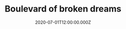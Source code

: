 ---
title: Boulevard of broken dreams
status: Published
date: 2020-07-01T12:00:00.000Z
text: |-
  I walk a lonely road\
  The only one that I have ever known\
  Don't know where it goes\
  But it's home to me and I walk alone

  I walk this empty street\
  On the Boulevard of Broken Dreams\
  Where the city sleeps\
  and I'm the only one and\
  I walk alone\
  I walk alone\
  I walk alone\
  I walk alone\
  I walk a...

  R:\
  My shadow's only one\
  that walks beside me\
  My shallow heart's the only thing that's beating\
  Sometimes I wish someone out there will find me\
  'til then I walk alone\
  Ah-ah, Ah-ah, Ah-ah,\
  Aaah-ah, Ah-ah, Ah-ah, Ah-ah

  I'm walking down the line\
  That divides me somewhere in my mind\
  On the border line\
  Of the edge and where I walk alone

  Read between the lines\
  What's fucked up and everything's alright\
  Check my vital signs\
  To know I'm still alive and I walk alone\
  I walk alone\
  I walk alone\
  I walk alone\
  I walk a...

  R

  Ah-ah, Ah-ah, Ah-ah, Aaah-ah,\
  Ah-ah, Ah-ah I walk alone I walk a...

  I walk this empty street\
  On the Boulevard of Broken Dreams\
  Where the city sleeps\
  And I'm the only one and I walk a...

  My shadow's only one that walks beside me\
  My shallow heart's the only thing that's beating\
  Sometimes I wish someone out there will find me\
  'till then I walk alone...
---